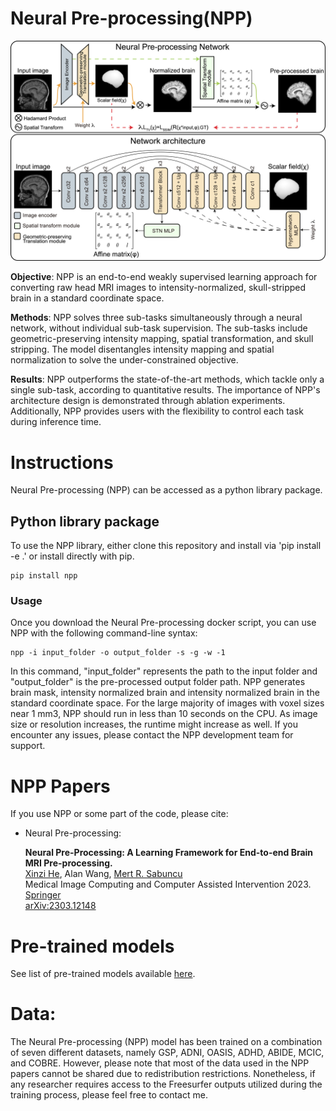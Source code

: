 # Neural Pre-processing(NPP) 
![Top: An overview of Neural Pre-processing. Bottom: The network archiecture of Neural Pre-processing](figure/pipeline_v2.png)

**Objective**: NPP is an end-to-end weakly supervised learning approach for converting raw head MRI images to intensity-normalized, skull-stripped brain in a standard coordinate space. 

**Methods**: NPP solves three sub-tasks simultaneously through a neural network, without individual sub-task supervision. The sub-tasks include geometric-preserving intensity mapping, spatial transformation, and skull stripping. The model disentangles intensity mapping and spatial normalization to solve the under-constrained objective. 

**Results**: NPP outperforms the state-of-the-art methods, which tackle only a single sub-task, according to quantitative results. The importance of NPP's architecture design is demonstrated through ablation experiments. Additionally, NPP provides users with the flexibility to control each task during inference time. 

# Instructions
Neural Pre-processing (NPP) can be accessed as a python library package.
 
## Python library package
To use the NPP library, either clone this repository and install via 'pip install -e .' or install directly with pip.

```
pip install npp
```

### Usage
Once you download the Neural Pre-processing docker script, you can use NPP with the following command-line syntax:
 

``` 
npp -i input_folder -o output_folder -s -g -w -1
```

In this command, "input_folder" represents the path to the input folder and "output_folder" is the pre-processed output folder path. NPP generates brain mask, intensity normalized brain and intensity normalized brain in the standard coordinate space. 
For the large majority of images with voxel sizes near 1 mm3, NPP should run in less than 10 seconds on the CPU. As image size or resolution increases, the runtime might increase as well. If you encounter any issues, please contact the NPP development team for support.

# NPP Papers

If you use NPP or some part of the code, please cite:
 
  * Neural Pre-processing:   

    **Neural Pre-Processing: A Learning Framework for End-to-end Brain MRI Pre-processing.**  
[Xinzi He](https://www.bme.cornell.edu/research/grad-students/xinzi-he), Alan Wang, [Mert R. Sabuncu](http://sabuncu.engineering.cornell.edu/)  
Medical Image Computing and Computer Assisted Intervention 2023. \
[Springer](https://doi.org/10.1007/978-3-031-43993-3_25)\
[arXiv:2303.12148](https://arxiv.org/abs/2303.12148)

# Pre-trained models
See list of pre-trained models available [here](https://www.dropbox.com/s/zbwuqinhuvf0thz/npp_v1.pth?dl=0).

# Data:
The Neural Pre-processing (NPP) model has been trained on a combination of seven different datasets, namely GSP, ADNI, OASIS, ADHD, ABIDE, MCIC, and COBRE. However, please note that most of the data used in the NPP papers cannot be shared due to redistribution restrictions. Nonetheless, if any researcher requires access to the Freesurfer outputs utilized during the training process, please feel free to contact me.


